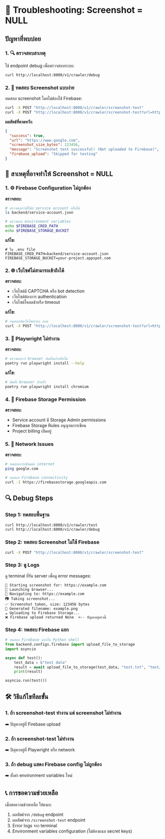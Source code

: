 # 🔧 Troubleshooting: Screenshot = NULL

## ปัญหาที่พบบ่อย

### 1. 🔍 ตรวจสอบสาเหตุ

ใช้ endpoint debug เพื่อตรวจสอบระบบ:

```bash
curl http://localhost:8000/v1/crawler/debug
```

### 2. 🧪 ทดสอบ Screenshot แบบง่าย

ทดสอบ screenshot โดยไม่ต้องใช้ Firebase:

```bash
curl -X POST "http://localhost:8000/v1/crawler/screenshot-test"
curl -X POST "http://localhost:8000/v1/crawler/screenshot-test?url=https://www.google.com"
```

**ผลลัพธ์ที่คาดหวัง:**

```json
{
  "success": true,
  "url": "https://www.google.com",
  "screenshot_size_bytes": 123456,
  "message": "Screenshot test successful! (Not uploaded to Firebase)",
  "firebase_upload": "Skipped for testing"
}
```

## 🔧 สาเหตุที่อาจทำให้ Screenshot = NULL

### 1. ⚙️ Firebase Configuration ไม่ถูกต้อง

**ตรวจสอบ:**

```bash
# ตรวจสอบว่ามีไฟล์ service account หรือไม่
ls backend/service-account.json

# ตรวจสอบ environment variables
echo $FIREBASE_CRED_PATH
echo $FIREBASE_STORAGE_BUCKET
```

**แก้ไข:**

```env
# ใน .env file
FIREBASE_CRED_PATH=backend/service-account.json
FIREBASE_STORAGE_BUCKET=your-project.appspot.com
```

### 2. 🌐 เว็บไซต์ไม่สามารถเข้าถึงได้

**ตรวจสอบ:**

- เว็บไซต์มี CAPTCHA หรือ bot detection
- เว็บไซต์ต้องการ authentication
- เว็บไซต์โหลดช้าหรือ timeout

**แก้ไข:**

```bash
# ทดสอบกับเว็บไซต์ง่ายๆ ก่อน
curl -X POST "http://localhost:8000/v1/crawler/screenshot-test?url=https://www.google.com"
```

### 3. 🚫 Playwright ไม่ทำงาน

**ตรวจสอบ:**

```bash
# ตรวจสอบว่า browser ติดตั้งแล้วหรือไม่
poetry run playwright install --help
```

**แก้ไข:**

```bash
# ติดตั้ง browser อีกครั้ง
poetry run playwright install chromium
```

### 4. 💾 Firebase Storage Permission

**ตรวจสอบ:**

- Service account มี Storage Admin permissions
- Firebase Storage Rules อนุญาตการเขียน
- Project billing เปิดอยู่

### 5. 🔗 Network Issues

**ตรวจสอบ:**

```bash
# ทดสอบการเชื่อมต่อ internet
ping google.com

# ทดสอบ Firebase connectivity
curl -I https://firebasestorage.googleapis.com
```

## 🔍 Debug Steps

### Step 1: ทดสอบพื้นฐาน

```bash
curl http://localhost:8000/v1/crawler/test
curl http://localhost:8000/v1/crawler/debug
```

### Step 2: ทดสอบ Screenshot ไม่ใช้ Firebase

```bash
curl -X POST "http://localhost:8000/v1/crawler/screenshot-test"
```

### Step 3: ดู Logs

ดู terminal ที่รัน server เพื่อดู error messages:

```
🎯 Starting screenshot for: https://example.com
🚀 Launching browser...
📡 Navigating to: https://example.com
📷 Taking screenshot...
✅ Screenshot taken, size: 123456 bytes
📄 Generated filename: example.png
☁️ Uploading to Firebase Storage...
❌ Firebase upload returned None  <-- ปัญหาอยู่ตรงนี้
```

### Step 4: ทดสอบ Firebase แยก

```python
# ทดสอบ Firebase แยกใน Python shell
from backend.configs.firebase import upload_file_to_storage
import asyncio

async def test():
    test_data = b"test data"
    result = await upload_file_to_storage(test_data, "test.txt", "text/plain")
    print(result)

asyncio.run(test())
```

## 🛠️ วิธีแก้ไขทีละขั้น

### 1. ถ้า screenshot-test ทำงาน แต่ screenshot ไม่ทำงาน

➡️ ปัญหาอยู่ที่ Firebase upload

### 2. ถ้า screenshot-test ไม่ทำงาน

➡️ ปัญหาอยู่ที่ Playwright หรือ network

### 3. ถ้า debug แสดง Firebase config ไม่ถูกต้อง

➡️ ตั้งค่า environment variables ใหม่

## 📞 การขอความช่วยเหลือ

เมื่อขอความช่วยเหลือ ให้แนบ:

1. ผลลัพธ์จาก `/debug` endpoint
2. ผลลัพธ์จาก `/screenshot-test` endpoint
3. Error logs จาก terminal
4. Environment variables configuration (ไม่ต้องแนบ secret keys)
